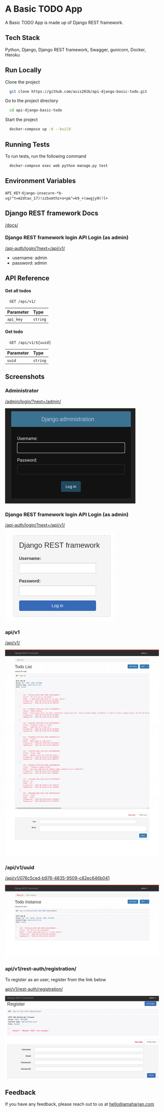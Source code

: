 
# A Basic TODO App

A Basic TODO App is made up of Django REST framework.


## Tech Stack
Python, Django, Django REST framework, Swagger, gunicorn, Docker, Heroku

  
## Run Locally

Clone the project

```bash
  git clone https://github.com/asis2016/api-django-basic-todo.git
```

Go to the project directory

```bash
  cd api-django-basic-todo
```

Start the project

```bash
  docker-compose up -d --build
```

## Running Tests
To run tests, run the following command

```bash
  docker-compose exec web python manage.py test
```

  
## Environment Variables
`API_KEY` `django-insecure-*b-vg)^t=m2dtax_17)!zzbxmthz+o+p&^=k9_+)awgjy9(!l+`

## Django REST framework Docs
[/docs/](https://api-basic-todo-amaharjan.herokuapp.com/docs/)

### Django REST framework login API Login (as admin)
[/api-auth/login/?next=/api/v1/](https://api-basic-todo-amaharjan.herokuapp.com/api-auth/login/?next=/api/v1/)
- username: admin
- password: admin

  
## API Reference

#### Get all todos

```http
  GET /api/v1/
```

| Parameter | Type    
| :-------- | :-------
| `api_key` | `string`

#### Get todo

```http
  GET /api/v1/${uuid}
```

| Parameter | Type     
| :-------- | :------- 
| `uuid`      | `string` 

## Screenshots

### Administrator
[/admin/login/?next=/admin/](https://api-basic-todo-amaharjan.herokuapp.com/admin/login/?next=/admin/)

![Administrator login](/screenshots/admin-login.png)

### Django REST framework login API Login (as admin)
[/api-auth/login/?next=/api/v1/](https://api-basic-todo-amaharjan.herokuapp.com/api-auth/login/?next=/api/v1/)

![Django REST framework login](/screenshots/api-login.png)

### api/v1
[/api/v1/](https://api-basic-todo-amaharjan.herokuapp.com/api/v1/)

![/api/v1/](/screenshots/a.png)

### /api/v1/uuid
[/api/v1/076c5ced-b976-4835-9509-c82ec646b041](https://api-basic-todo-amaharjan.herokuapp.com/api/v1/076c5ced-b976-4835-9509-c82ec646b041)

![/api/v1/${id}](/screenshots/b.png)

### api/v1/rest-auth/registration/
To register as an user, register from the link below

[api/v1/rest-auth/registration/](https://api-basic-todo-amaharjan.herokuapp.com/api/v1/rest-auth/registration/)

![api/v1/rest-auth/registration/](/screenshots/c.png)


## Feedback
If you have any feedback, please reach out to us at hello@amaharjan.com